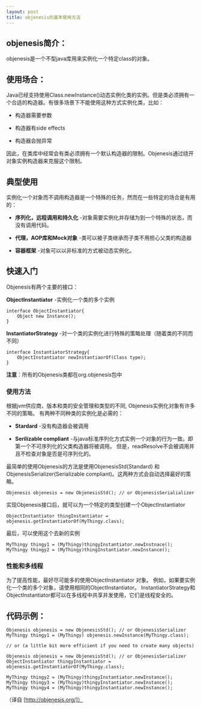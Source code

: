 ```yaml
---
layout: post
title: objenesis的基本使用方法
---
```


## objenesis简介：

   objenesis是一个不型java库用来实例化一个特定class的对象。

## 使用场合：
Java已经支持使用Class.newInstance()动态实例化类的实例。但是类必须拥有一个合适的构造器。有很多场景下不能使用这种方式实例化类，比如：

* 构造器需要参数

* 构造器有side effects

* 构造器会抛异常

因此，在类库中经常会有类必须拥有一个默认构造器的限制。Objenesis通过绕开对象实例构造器来克服这个限制。

## 典型使用
实例化一个对象而不调用构造器是一个特殊的任务，然而在一些特定的场合是有用的：

* **序列化，远程调用和持久化** -对象需要实例化并存储为到一个特殊的状态，而没有调用代码。

* **代理，AOP库和Mock对象** -类可以被子类继承而子类不用担心父类的构造器

* **容器框架** -对象可以以非标准的方式被动态实例化。

## **快速入门**
Objenesis有两个主要的接口：

**ObjectInstantiator** -实例化一个类的多个实例
```
interface ObjectInstantiator{
	Object new Instance();
}
```

**InstantiatorStrategy** -对一个类的实例化进行特殊的策略处理（随着类的不同而不同）
```
interface InstantiatorStrategy{
	ObjectInstantiator newInstantiaorOf(Class type);	
}
```
**注意**：所有的Objenesis类都在org.objenesis包中

### **使用方法**
根据jvm供应商，版本和类的安全管理和类型的不同, Objenesis实例化对象有许多不同的策略。
有两种不同种类的实例化是必需的：

* **Stardard** -没有构造器会被调用

* **Serilizable compliant** -与java标准序列化方式实例一个对象的行为一致。即第一个不可序列化的父类构造器将被调用。 但是，readResolve不会被调用并且不检查对象是否是可序列化的。

最简单的使用Objenesis的方法是使用ObjenesisStd(Standard) 和ObjenesisSerializer(Serializable compliant)。这两种方式会自动选择最好的策略。
```
Objenesis objenesis = new ObjenesisStd(); // or ObjenesisSerialializer
```
实现Objenesis接口后，就可以为一个特定的类型创建一个ObjectInstantiator
```
ObjectInstantiator thingInstantiator = objenesis.getInstantiatorOf(MyThingy.class);
```
最后，可以使用这个去新的实例
```
MyThingy thingy1 = (MyThingy)thingyInstantiator.newInstnace();
MyThingy thingy2 = (MyThingy)thingInstantiator.newInstance();
```
### 性能和多线程
为了提高性能，最好尽可能多的使用ObjectInstantiator 对象。 例如，如果要实例化一个类的多个对象，请使用相同的ObjectInstantiator。
InstantiatorStrategy和ObjectInstantiator都可以在多线程中共享并发使用，它们是线程安全的。

## 代码示例：
```
Objenesis objenesis = new ObjenesisStd(); // or ObjenesisSerializer
MyThingy thingy1 = (MyThingy) objenesis.newInstance(MyThingy.class);

// or (a little bit more efficient if you need to create many objects)

Objenesis objenesis = new ObjenesisStd(); // or ObjenesisSerializer
ObjectInstantiator thingyInstantiator = objenesis.getInstantiatorOf(MyThingy.class);

MyThingy thingy2 = (MyThingy)thingyInstantiator.newInstance();
MyThingy thingy3 = (MyThingy)thingyInstantiator.newInstance();
MyThingy thingy4 = (MyThingy)thingyInstantiator.newInstance();
```
（译自 [http://objenesis.org/]）
